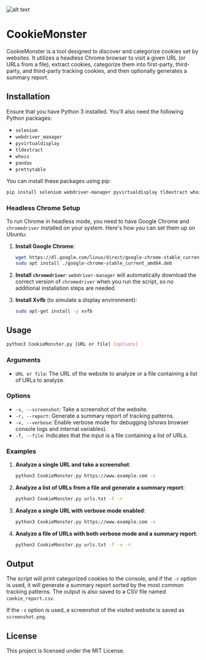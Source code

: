 ![alt text](https://github.com/njoyzrd/CookieMonster/blob/main/CookieMonster.png?raw=true)
# CookieMonster

CookieMonster is a tool designed to discover and categorize cookies set by websites. It utilizes a headless Chrome browser to visit a given URL (or URLs from a file), extract cookies, categorize them into first-party, third-party, and third-party tracking cookies, and then optionally generates a summary report.

## Installation

Ensure that you have Python 3 installed. You'll also need the following Python packages:
- `selenium`
- `webdriver_manager`
- `pyvirtualdisplay`
- `tldextract`
- `whois`
- `pandas`
- `prettytable`

You can install these packages using pip:

```bash
pip install selenium webdriver-manager pyvirtualdisplay tldextract whois pandas prettytable
```

### Headless Chrome Setup

To run Chrome in headless mode, you need to have Google Chrome and `chromedriver` installed on your system. Here's how you can set them up on Ubuntu:

1. **Install Google Chrome**:
    ```bash
    wget https://dl.google.com/linux/direct/google-chrome-stable_current_amd64.deb
    sudo apt install ./google-chrome-stable_current_amd64.deb
    ```

2. **Install `chromedriver`**:
    `webdriver-manager` will automatically download the correct version of `chromedriver` when you run the script, so no additional installation steps are needed.

3. **Install Xvfb** (to simulate a display environment):
    ```bash
    sudo apt-get install -y xvfb
    ```

## Usage

```bash
python3 CookieMonster.py [URL or file] [options]
```

### Arguments

- `URL or file`: The URL of the website to analyze or a file containing a list of URLs to analyze.

### Options

- `-s, --screenshot`: Take a screenshot of the website.
- `-r, --report`: Generate a summary report of tracking patterns.
- `-v, --verbose`: Enable verbose mode for debugging (shows browser console logs and internal variables).
- `-f, --file`: Indicates that the input is a file containing a list of URLs.

### Examples

1. **Analyze a single URL and take a screenshot**:
   ```bash
   python3 CookieMonster.py https://www.example.com -s
   ```

2. **Analyze a list of URLs from a file and generate a summary report**:
   ```bash
   python3 CookieMonster.py urls.txt -f -r
   ```

3. **Analyze a single URL with verbose mode enabled**:
   ```bash
   python3 CookieMonster.py https://www.example.com -v
   ```

4. **Analyze a file of URLs with both verbose mode and a summary report**:
   ```bash
   python3 CookieMonster.py urls.txt -f -v -r
   ```

## Output

The script will print categorized cookies to the console, and if the `-r` option is used, it will generate a summary report sorted by the most common tracking patterns. The output is also saved to a CSV file named `cookie_report.csv`.

If the `-s` option is used, a screenshot of the visited website is saved as `screenshot.png`.

## License

This project is licensed under the MIT License.
